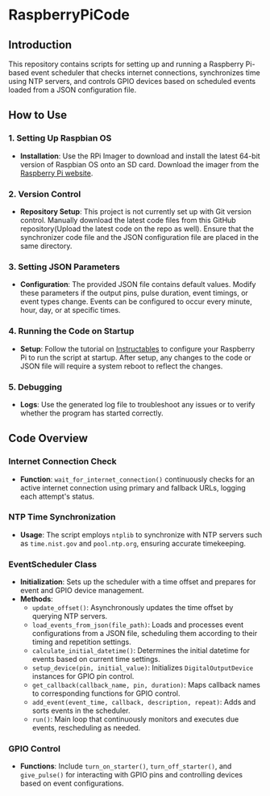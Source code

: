 # RaspberryPiCode

## Introduction
This repository contains scripts for setting up and running a Raspberry Pi-based event scheduler that checks internet connections, synchronizes time using NTP servers, and controls GPIO devices based on scheduled events loaded from a JSON configuration file.

## How to Use

### 1. Setting Up Raspbian OS
- **Installation**: Use the RPi Imager to download and install the latest 64-bit version of Raspbian OS onto an SD card. Download the imager from the [Raspberry Pi website](https://www.raspberrypi.org/software/).

### 2. Version Control
- **Repository Setup**: This project is not currently set up with Git version control. Manually download the latest code files from this GitHub repository(Upload the latest code on the repo as well). Ensure that the synchronizer code file and the JSON configuration file are placed in the same directory.

### 3. Setting JSON Parameters
- **Configuration**: The provided JSON file contains default values. Modify these parameters if the output pins, pulse duration, event timings, or event types change. Events can be configured to occur every minute, hour, day, or at specific times.

### 4. Running the Code on Startup
- **Setup**: Follow the tutorial on [Instructables](https://www.instructables.com/Raspberry-Pi-Launch-Python-script-on-startup/) to configure your Raspberry Pi to run the script at startup. After setup, any changes to the code or JSON file will require a system reboot to reflect the changes.

### 5. Debugging
- **Logs**: Use the generated log file to troubleshoot any issues or to verify whether the program has started correctly.

## Code Overview

### Internet Connection Check
- **Function**: `wait_for_internet_connection()` continuously checks for an active internet connection using primary and fallback URLs, logging each attempt's status.

### NTP Time Synchronization
- **Usage**: The script employs `ntplib` to synchronize with NTP servers such as `time.nist.gov` and `pool.ntp.org`, ensuring accurate timekeeping.

### EventScheduler Class
- **Initialization**: Sets up the scheduler with a time offset and prepares for event and GPIO device management.
- **Methods**:
  - `update_offset()`: Asynchronously updates the time offset by querying NTP servers.
  - `load_events_from_json(file_path)`: Loads and processes event configurations from a JSON file, scheduling them according to their timing and repetition settings.
  - `calculate_initial_datetime()`: Determines the initial datetime for events based on current time settings.
  - `setup_device(pin, initial_value)`: Initializes `DigitalOutputDevice` instances for GPIO pin control.
  - `get_callback(callback_name, pin, duration)`: Maps callback names to corresponding functions for GPIO control.
  - `add_event(event_time, callback, description, repeat)`: Adds and sorts events in the scheduler.
  - `run()`: Main loop that continuously monitors and executes due events, rescheduling as needed.

### GPIO Control
- **Functions**: Include `turn_on_starter()`, `turn_off_starter()`, and `give_pulse()` for interacting with GPIO pins and controlling devices based on event configurations.
